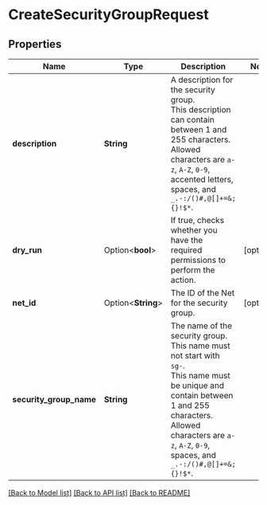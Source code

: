 # CreateSecurityGroupRequest

## Properties

Name | Type | Description | Notes
------------ | ------------- | ------------- | -------------
**description** | **String** | A description for the security group.<br /> This description can contain between 1 and 255 characters. Allowed characters are `a-z`, `A-Z`, `0-9`, accented letters, spaces, and `_.-:/()#,@[]+=&;{}!$*`. | 
**dry_run** | Option<**bool**> | If true, checks whether you have the required permissions to perform the action. | [optional]
**net_id** | Option<**String**> | The ID of the Net for the security group. | [optional]
**security_group_name** | **String** | The name of the security group.<br /> This name must not start with `sg-`.<br /> This name must be unique and contain between 1 and 255 characters. Allowed characters are `a-z`, `A-Z`, `0-9`, spaces, and `_.-:/()#,@[]+=&;{}!$*`. | 

[[Back to Model list]](../README.md#documentation-for-models) [[Back to API list]](../README.md#documentation-for-api-endpoints) [[Back to README]](../README.md)


